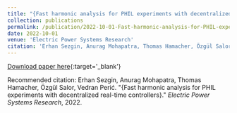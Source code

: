 ```yaml
---
title: "{Fast harmonic analysis for PHIL experiments with decentralized real-time controllers}"
collection: publications
permalink: /publication/2022-10-01-Fast-harmonic-analysis-for-PHIL-experiments-with-d
date: 2022-10-01
venue: 'Electric Power Systems Research'
citation: 'Erhan Sezgin, Anurag Mohapatra, Thomas Hamacher, Özgül Salor, Vedran Perić. &quot;{Fast harmonic analysis for PHIL experiments with decentralized real-time controllers}.&quot; <em>Electric Power Systems Research</em>, 2022.'
---
```


[Download paper here](#){:target='_blank'}

Recommended citation: Erhan Sezgin, Anurag Mohapatra, Thomas Hamacher, Özgül Salor, Vedran Perić. "{Fast harmonic analysis for PHIL experiments with decentralized real-time controllers}." <em>Electric Power Systems Research</em>, 2022.
